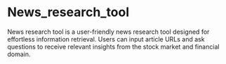 # News_research_tool
News research tool is a user-friendly news research tool designed for effortless information retrieval. Users can input article URLs and ask questions to receive relevant insights from the stock market and financial domain.

